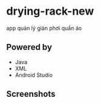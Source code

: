 # drying-rack-new
app quản lý giàn phơi quần áo

## Powered by
-  Java
-  XML
-  Android Studio

## Screenshots

